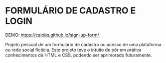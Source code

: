 # FORMULÁRIO DE CADASTRO E LOGIN

DEMO: https://caiobs.github.io/sign-up-form/

Projeto pessoal de um formulário de cadastro ou acesso de uma plataforma ou rede social fictícia.
Este projeto teve o intuito de pôr em prática conhecimentos de HTML e CSS, podendo ser aprimorado futuramente.
